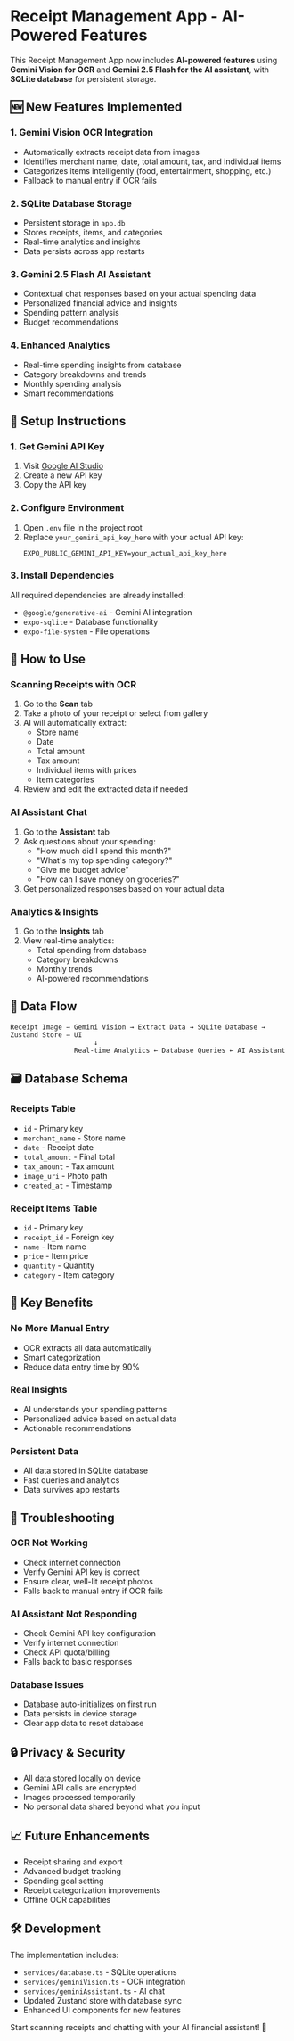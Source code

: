 # Receipt Management App - AI-Powered Features

This Receipt Management App now includes **AI-powered features** using **Gemini Vision for OCR** and **Gemini 2.5 Flash for the AI assistant**, with **SQLite database** for persistent storage.

## 🆕 New Features Implemented

### 1. **Gemini Vision OCR Integration**
- Automatically extracts receipt data from images
- Identifies merchant name, date, total amount, tax, and individual items
- Categorizes items intelligently (food, entertainment, shopping, etc.)
- Fallback to manual entry if OCR fails

### 2. **SQLite Database Storage**
- Persistent storage in `app.db`
- Stores receipts, items, and categories
- Real-time analytics and insights
- Data persists across app restarts

### 3. **Gemini 2.5 Flash AI Assistant**
- Contextual chat responses based on your actual spending data
- Personalized financial advice and insights
- Spending pattern analysis
- Budget recommendations

### 4. **Enhanced Analytics**
- Real-time spending insights from database
- Category breakdowns and trends
- Monthly spending analysis
- Smart recommendations

## 🔧 Setup Instructions

### 1. **Get Gemini API Key**
1. Visit [Google AI Studio](https://makersuite.google.com/app/apikey)
2. Create a new API key
3. Copy the API key

### 2. **Configure Environment**
1. Open `.env` file in the project root
2. Replace `your_gemini_api_key_here` with your actual API key:
   ```env
   EXPO_PUBLIC_GEMINI_API_KEY=your_actual_api_key_here
   ```

### 3. **Install Dependencies**
All required dependencies are already installed:
- `@google/generative-ai` - Gemini AI integration
- `expo-sqlite` - Database functionality
- `expo-file-system` - File operations

## 📱 How to Use

### **Scanning Receipts with OCR**
1. Go to the **Scan** tab
2. Take a photo of your receipt or select from gallery
3. AI will automatically extract:
   - Store name
   - Date
   - Total amount
   - Tax amount
   - Individual items with prices
   - Item categories
4. Review and edit the extracted data if needed

### **AI Assistant Chat**
1. Go to the **Assistant** tab
2. Ask questions about your spending:
   - "How much did I spend this month?"
   - "What's my top spending category?"
   - "Give me budget advice"
   - "How can I save money on groceries?"
3. Get personalized responses based on your actual data

### **Analytics & Insights**
1. Go to the **Insights** tab
2. View real-time analytics:
   - Total spending from database
   - Category breakdowns
   - Monthly trends
   - AI-powered recommendations

## 🔄 Data Flow

```
Receipt Image → Gemini Vision → Extract Data → SQLite Database → Zustand Store → UI
                     ↓
                Real-time Analytics ← Database Queries ← AI Assistant
```

## 🗃️ Database Schema

### Receipts Table
- `id` - Primary key
- `merchant_name` - Store name
- `date` - Receipt date
- `total_amount` - Final total
- `tax_amount` - Tax amount
- `image_uri` - Photo path
- `created_at` - Timestamp

### Receipt Items Table
- `id` - Primary key
- `receipt_id` - Foreign key
- `name` - Item name
- `price` - Item price
- `quantity` - Quantity
- `category` - Item category

## 🎯 Key Benefits

### **No More Manual Entry**
- OCR extracts all data automatically
- Smart categorization
- Reduce data entry time by 90%

### **Real Insights**
- AI understands your spending patterns
- Personalized advice based on actual data
- Actionable recommendations

### **Persistent Data**
- All data stored in SQLite database
- Fast queries and analytics
- Data survives app restarts

## 🚨 Troubleshooting

### **OCR Not Working**
- Check internet connection
- Verify Gemini API key is correct
- Ensure clear, well-lit receipt photos
- Falls back to manual entry if OCR fails

### **AI Assistant Not Responding**
- Check Gemini API key configuration
- Verify internet connection
- Check API quota/billing
- Falls back to basic responses

### **Database Issues**
- Database auto-initializes on first run
- Data persists in device storage
- Clear app data to reset database

## 🔒 Privacy & Security

- All data stored locally on device
- Gemini API calls are encrypted
- Images processed temporarily
- No personal data shared beyond what you input

## 📈 Future Enhancements

- Receipt sharing and export
- Advanced budget tracking
- Spending goal setting
- Receipt categorization improvements
- Offline OCR capabilities

## 🛠️ Development

The implementation includes:
- `services/database.ts` - SQLite operations
- `services/geminiVision.ts` - OCR integration
- `services/geminiAssistant.ts` - AI chat
- Updated Zustand store with database sync
- Enhanced UI components for new features

Start scanning receipts and chatting with your AI financial assistant! 🎉
